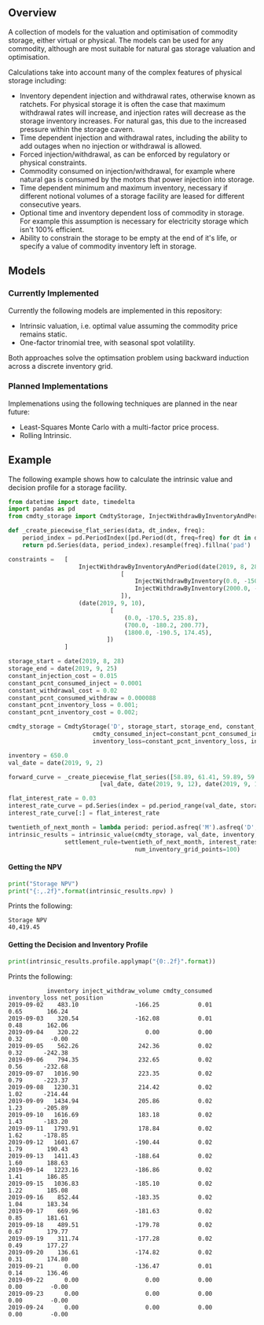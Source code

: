 ## Overview
A collection of models for the valuation and optimisation of commodity storage, either virtual or physical. The models can be used for any commodity, although are most suitable for natural gas storage valuation and optimisation.

Calculations take into account many of the complex features of physical storage including:
* Inventory dependent injection and withdrawal rates, otherwise known as ratchets. For physical storage it is often the case that maximum withdrawal rates will increase, and injection rates will decrease as the storage inventory increases. For natural gas, this due to the increased pressure within the storage cavern.
* Time dependent injection and withdrawal rates, including the ability to add outages when no injection or withdrawal is allowed.
* Forced injection/withdrawal, as can be enforced by regulatory or physical constraints.
* Commodity consumed on injection/withdrawal, for example where natural gas is consumed by the motors that power injection into storage.
* Time dependent minimum and maximum inventory, necessary if different notional volumes of a storage facility are leased for different consecutive years.
* Optional time and inventory dependent loss of commodity in storage. For example this assumption is necessary for electricity storage which isn't 100% efficient.
* Ability to constrain the storage to be empty at the end of it's life, or specify a value of commodity inventory left in storage.

## Models
### Currently Implemented
Currently the following models are implemented in this repository:
* Intrinsic valuation, i.e. optimal value assuming the commodity price remains static.
* One-factor trinomial tree, with seasonal spot volatility.

Both approaches solve the optimsation problem using backward induction across a discrete inventory grid.

### Planned Implementations
Implemenations using the following techniques are planned in the near future:
* Least-Squares Monte Carlo with a multi-factor price process.
* Rolling Intrinsic.

## Example
The following example shows how to calculate the intrinsic value and decision profile for a
storage facility.

```python
from datetime import date, timedelta
import pandas as pd
from cmdty_storage import CmdtyStorage, InjectWithdrawByInventoryAndPeriod, InjectWithdrawByInventory, intrinsic_value

def _create_piecewise_flat_series(data, dt_index, freq):
    period_index = pd.PeriodIndex([pd.Period(dt, freq=freq) for dt in dt_index])
    return pd.Series(data, period_index).resample(freq).fillna('pad')

constraints =   [
                    InjectWithdrawByInventoryAndPeriod(date(2019, 8, 28), 
                                [
                                    InjectWithdrawByInventory(0.0, -150.0, 255.2),
                                    InjectWithdrawByInventory(2000.0, -200.0, 175.0),
                                ]),
                    (date(2019, 9, 10), 
                             [
                                 (0.0, -170.5, 235.8),
                                 (700.0, -180.2, 200.77),
                                 (1800.0, -190.5, 174.45),
                            ])
                ]

storage_start = date(2019, 8, 28)
storage_end = date(2019, 9, 25)
constant_injection_cost = 0.015
constant_pcnt_consumed_inject = 0.0001
constant_withdrawal_cost = 0.02
constant_pcnt_consumed_withdraw = 0.000088
constant_pcnt_inventory_loss = 0.001;
constant_pcnt_inventory_cost = 0.002;

cmdty_storage = CmdtyStorage('D', storage_start, storage_end, constant_injection_cost, constant_withdrawal_cost, constraints, 
                        cmdty_consumed_inject=constant_pcnt_consumed_inject, cmdty_consumed_withdraw=constant_pcnt_consumed_withdraw,
                        inventory_loss=constant_pcnt_inventory_loss, inventory_cost=constant_pcnt_inventory_cost)

inventory = 650.0
val_date = date(2019, 9, 2)

forward_curve = _create_piecewise_flat_series([58.89, 61.41, 59.89, 59.89], 
                          [val_date, date(2019, 9, 12), date(2019, 9, 18), storage_end], freq='D')

flat_interest_rate = 0.03
interest_rate_curve = pd.Series(index = pd.period_range(val_date, storage_end + timedelta(days=50), freq='D'))
interest_rate_curve[:] = flat_interest_rate

twentieth_of_next_month = lambda period: period.asfreq('M').asfreq('D', 'end') + 20
intrinsic_results = intrinsic_value(cmdty_storage, val_date, inventory, forward_curve, 
                settlement_rule=twentieth_of_next_month, interest_rates=interest_rate_curve, 
                                    num_inventory_grid_points=100)

```

#### Getting the NPV
```python
print("Storage NPV")
print("{:,.2f}".format(intrinsic_results.npv) )
```
Prints the following:
```
Storage NPV
40,419.45
```

#### Getting the Decision and Inventory Profile
```python
print(intrinsic_results.profile.applymap("{0:.2f}".format))
```
Prints the following:

```
           inventory inject_withdraw_volume cmdty_consumed inventory_loss net_position
2019-09-02    483.10                -166.25           0.01           0.65       166.24
2019-09-03    320.54                -162.08           0.01           0.48       162.06
2019-09-04    320.22                   0.00           0.00           0.32        -0.00
2019-09-05    562.26                 242.36           0.02           0.32      -242.38
2019-09-06    794.35                 232.65           0.02           0.56      -232.68
2019-09-07   1016.90                 223.35           0.02           0.79      -223.37
2019-09-08   1230.31                 214.42           0.02           1.02      -214.44
2019-09-09   1434.94                 205.86           0.02           1.23      -205.89
2019-09-10   1616.69                 183.18           0.02           1.43      -183.20
2019-09-11   1793.91                 178.84           0.02           1.62      -178.85
2019-09-12   1601.67                -190.44           0.02           1.79       190.43
2019-09-13   1411.43                -188.64           0.02           1.60       188.63
2019-09-14   1223.16                -186.86           0.02           1.41       186.85
2019-09-15   1036.83                -185.10           0.02           1.22       185.08
2019-09-16    852.44                -183.35           0.02           1.04       183.34
2019-09-17    669.96                -181.63           0.02           0.85       181.61
2019-09-18    489.51                -179.78           0.02           0.67       179.77
2019-09-19    311.74                -177.28           0.02           0.49       177.27
2019-09-20    136.61                -174.82           0.02           0.31       174.80
2019-09-21      0.00                -136.47           0.01           0.14       136.46
2019-09-22      0.00                   0.00           0.00           0.00        -0.00
2019-09-23      0.00                   0.00           0.00           0.00        -0.00
2019-09-24      0.00                   0.00           0.00           0.00        -0.00
```